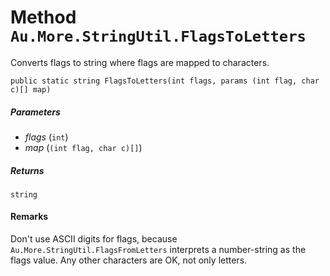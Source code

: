 # Method `Au.More.StringUtil.FlagsToLetters`

Converts flags to string where flags are mapped to characters.

```
public static string FlagsToLetters(int flags, params (int flag, char c)[] map)
```

##### Parameters

- *flags*  (`int`)
- *map*  (`(int flag, char c)[]`)

##### Returns

`string`

#### Remarks

Don't use ASCII digits for flags, because `Au.More.StringUtil.FlagsFromLetters` interprets a number-string as the flags value. Any other characters are OK, not only letters.